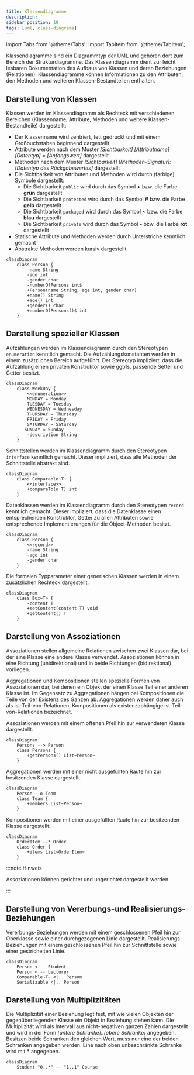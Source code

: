 ```yaml
---
title: Klassendiagramme
description: ''
sidebar_position: 10
tags: [uml, class-diagrams]
---
```


import Tabs from '@theme/Tabs';
import TabItem from '@theme/TabItem';

Klassendiagramme sind ein Diagrammtyp der UML und gehören dort zum Bereich der Strukturdiagramme. Das Klassendiagramm dient zur leicht lesbaren Dokumentation des Aufbaus von Klassen und deren Beziehungen (Relationen). Klassendiagramme können Informationen zu
den Attributen, den Methoden und weiteren Klassen-Bestandteilen enthalten.

## Darstellung von Klassen

Klassen werden im Klassendiagramm als Rechteck mit verschiedenen Bereichen (Klassenname, Attribute, Methoden und weitere Klassen-Bestandteile) dargestellt:

- Der Klassenname wird zentriert, fett gedruckt und mit einem Großbuchstaben beginnend dargestellt
- Attribute werden nach dem Muster _[Sichtbarkeit]_ _[Attributname] [Datentyp] = [Anfangswert]_ dargestellt
- Methoden nach dem Muster _[Sichtbarkeit]_ _[Methoden-Signatur]: [Datentyp des Rückgabewertes]_ dargestellt
- Die Sichtbarkeit von Attributen und Methoden wird durch (farbige) Symbole dargestellt:
  - Die Sichtbarkeit `public` wird durch das Symbol **+** bzw. die Farbe **grün** dargestellt
  - Die Sichtbarkeit `protected` wird durch das Symbol **#** bzw. die Farbe **gelb** dargestellt
  - Die Sichtbarkeit `packaged` wird durch das Symbol **~** bzw. die Farbe **blau** dargestellt
  - Die Sichtbarkeit `private` wird durch das Symbol **-** bzw. die Farbe **rot** dargestellt
- Statische Attribute und Methoden werden durch Unterstriche kenntlich gemacht
- Abstrakte Methoden werden kursiv dargestellt

```mermaid
classDiagram
    class Person {
        -name String
        -age int
        -gender char
        -numberOfPersons int$
        +Person(name String, age int, gender char)
        +name() String
        +age() int
        +gender() char
        +numberOfPersons()$ int
    }
```

## Darstellung spezieller Klassen

<Tabs>
  <TabItem value="enumerations" label="Aufzählungen" default>

Aufzählungen werden im Klassendiagramm durch den Stereotypen `enumeration` kenntlich gemacht. Die Aufzählungskonstanten werden in einem zusätzlichen Bereich
aufgeführt. Der Stereotyp impliziert, dass die Aufzählung einen privaten Konstruktor sowie ggbfs. passende Setter und Getter besitzt.

```mermaid
classDiagram
    class WeekDay {
        <<enumeration>>
        MONDAY = Monday
        TUESDAY = Tuesday
        WEDNESDAY = Wednesday
        THURSDAY = Thursday
        FRIDAY = Friday
        SATURDAY = Saturday
       SUNDAY = Sunday
        -description String
    }
```

  </TabItem>
  <TabItem value="interfaces" label="Schnittstellen" default>

Schnittstellen werden im Klassendiagramm durch den Stereotypen `interface` kenntlich gemacht. Dieser impliziert, dass alle Methoden der Schnittstelle abstrakt
sind.

```mermaid
classDiagram
    class Comparable~T~ {
        <<interface>>
        +compareTo(o T) int
    }
```

  </TabItem>
  <TabItem value="records" label="Datenklassen" default>

Datenklassen werden im Klassendiagramm durch den Stereotypen `record` kenntlich gemacht. Dieser impliziert, dass die Datenklasse einen entsprechenden
Konstruktor, Getter zu allen Attributen sowie entsprechende Implementierungen für die Object-Methoden besitzt.

```mermaid
classDiagram
    class Person {
        <<record>>
        -name String
        -age int
        -gender char
    }
```

  </TabItem>
  <TabItem value="generics" label="Generische Klassen" default>

Die formalen Typparameter einer generischen Klassen werden in einem zusätzlichen Rechteck dargestellt.

```mermaid
classDiagram
    class Box~T~ {
        -content T
        +setContent(content T) void
        +getContent() T
    }
```

  </TabItem>
</Tabs>

## Darstellung von Assoziationen

Assoziationen stellen allgemeine Relationen zwischen zwei Klassen dar, bei der eine Klasse eine andere Klasse verwendet. Assoziationen können in eine Richtung (unidirektional) und in beide Richtungen (bidirektional) vorliegen.

Aggregationen und Kompositionen stellen spezielle Formen von Assoziationen dar, bei denen ein Objekt der einen Klasse Teil einer anderen Klasse ist. Im Gegensatz zu Aggregationen hängen bei Kompositionen die Teile von der Existenz des Ganzen ab. Aggregationen
werden daher auch als ist-Teil-von-Relationen, Kompositionen als existenzabhängige ist-Teil-von-Relationen bezeichnet.

<Tabs>
  <TabItem value="associations" label="Assoziationen" default>

Assoziationen werden mit einem offenen Pfeil hin zur verwendeten Klasse dargestellt.

```mermaid
classDiagram
    Persons --> Person
    class Persons {
        +getPersons() List~Person~
    }
```

  </TabItem>
  <TabItem value="aggregations" label="Aggregationen" default>

Aggregationen werden mit einer nicht ausgefüllten Raute hin zur besitzenden Klasse dargestellt.

```mermaid
classDiagram
    Person --o Team
    class Team {
        +members List~Person~
    }
```

  </TabItem>
  <TabItem value="compositions" label="Kompositionen" default>

Kompositionen werden mit einer ausgefüllten Raute hin zur besitzenden Klasse dargestellt.

```mermaid
classDiagram
    OrderItem --* Order
    class Order {
        +items List~OrderItem~
    }
```

  </TabItem>
</Tabs>

:::note Hinweis

Assoziationen können gerichtet und ungerichtet dargestellt werden.

:::

## Darstellung von Vererbungs-und Realisierungs-Beziehungen

Vererbungs-Beziehungen werden mit einem geschlossenen Pfeil hin zur Oberklasse sowie einer durchgezogenen Linie dargestellt, Realisierungs-Beziehungen mit einem geschlossenen Pfeil hin zur Schnittstelle sowie einer gestrichelten Linie.

```mermaid
classDiagram
    Person <|-- Student
    Person <|-- Lecturer
    Comparable~T~ <|.. Person
    Serializable <|.. Person
```

## Darstellung von Multiplizitäten

Die Multiplizität einer Beziehung legt fest, mit wie vielen Objekten der gegenüberliegenden Klasse ein Objekt in Beziehung stehen kann. Die Multiplizität wird als Intervall aus nicht-negativen ganzen Zahlen dargestellt und wird in der Form
_[untere Schranke]..[obere Schranke]_ angegeben. Besitzen beide Schranken den gleichen Wert, muss nur eine der beiden Schranken angegeben werden. Eine nach oben unbeschränkte Schranke wird mit **\*** angegeben.

```mermaid
classDiagram
    Student "0..*" -- "1..1" Course
```
